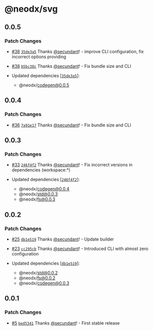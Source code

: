 # @neodx/svg

## 0.0.5

### Patch Changes

- [#38](https://github.com/secundant/neodx/pull/38) [`35de3a5`](https://github.com/secundant/neodx/commit/35de3a50be2d782e546f804361b2bef373ae9511) Thanks [@secundant](https://github.com/secundant)! - improve CLI configuration, fix incorrect options providing

- [#38](https://github.com/secundant/neodx/pull/38) [`b5bc38c`](https://github.com/secundant/neodx/commit/b5bc38ca61705bd810b58b29d15eb819aff7050a) Thanks [@secundant](https://github.com/secundant)! - Fix bundle size and CLI

- Updated dependencies [[`35de3a5`](https://github.com/secundant/neodx/commit/35de3a50be2d782e546f804361b2bef373ae9511)]:
  - @neodx/codegen@0.0.5

## 0.0.4

### Patch Changes

- [#36](https://github.com/secundant/neodx/pull/36) [`7a91e17`](https://github.com/secundant/neodx/commit/7a91e171dc028633a6c3ab229dc0a61769619cb6) Thanks [@secundant](https://github.com/secundant)! - Fix bundle size and CLI

## 0.0.3

### Patch Changes

- [#33](https://github.com/secundant/neodx/pull/33) [`246f4f2`](https://github.com/secundant/neodx/commit/246f4f292a005be440d78e7528cc40aefa5c6ad8) Thanks [@secundant](https://github.com/secundant)! - Fix incorrect versions in dependencies (workspace:\*)

- Updated dependencies [[`246f4f2`](https://github.com/secundant/neodx/commit/246f4f292a005be440d78e7528cc40aefa5c6ad8)]:
  - @neodx/codegen@0.0.4
  - @neodx/std@0.0.3
  - @neodx/fs@0.0.3

## 0.0.2

### Patch Changes

- [#25](https://github.com/secundant/neodx/pull/25) [`db1e519`](https://github.com/secundant/neodx/commit/db1e5193c4c5af6e0583a5e2f2e0a2ff161208d6) Thanks [@secundant](https://github.com/secundant)! - Update builder

- [#23](https://github.com/secundant/neodx/pull/23) [`cc295cb`](https://github.com/secundant/neodx/commit/cc295cb2030ffc7fbe5173a680be2bc665de0c20) Thanks [@secundant](https://github.com/secundant)! - Introduced CLI with almost zero configuration

- Updated dependencies [[`db1e519`](https://github.com/secundant/neodx/commit/db1e5193c4c5af6e0583a5e2f2e0a2ff161208d6)]:
  - @neodx/std@0.0.2
  - @neodx/fs@0.0.2
  - @neodx/codegen@0.0.3

## 0.0.1

### Patch Changes

- [#5](https://github.com/secundant/neodx/pull/5) [`bed5341`](https://github.com/secundant/neodx/commit/bed5341a495e241cafda27e1c52c29fcd8a2bc5f) Thanks [@secundant](https://github.com/secundant)! - First stable release
